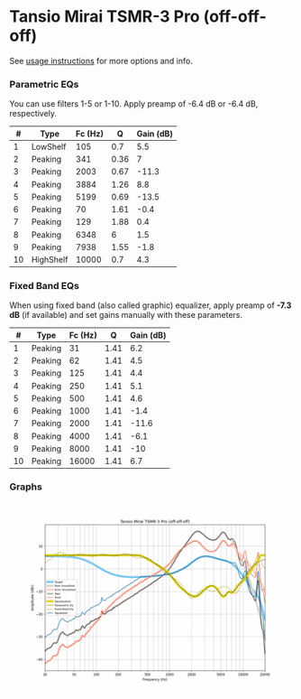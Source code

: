 # Tansio Mirai TSMR-3 Pro (off-off-off)
See [usage instructions](https://github.com/jaakkopasanen/AutoEq#usage) for more options and info.

### Parametric EQs
You can use filters 1-5 or 1-10. Apply preamp of -6.4 dB or -6.4 dB, respectively.

|   # | Type      |   Fc (Hz) |    Q |   Gain (dB) |
|-----|-----------|-----------|------|-------------|
|   1 | LowShelf  |       105 | 0.7  |         5.5 |
|   2 | Peaking   |       341 | 0.36 |         7   |
|   3 | Peaking   |      2003 | 0.67 |       -11.3 |
|   4 | Peaking   |      3884 | 1.26 |         8.8 |
|   5 | Peaking   |      5199 | 0.69 |       -13.5 |
|   6 | Peaking   |        70 | 1.61 |        -0.4 |
|   7 | Peaking   |       129 | 1.88 |         0.4 |
|   8 | Peaking   |      6348 | 6    |         1.5 |
|   9 | Peaking   |      7938 | 1.55 |        -1.8 |
|  10 | HighShelf |     10000 | 0.7  |         4.3 |

### Fixed Band EQs
When using fixed band (also called graphic) equalizer, apply preamp of **-7.3 dB** (if available) and set gains manually with these parameters.

|   # | Type    |   Fc (Hz) |    Q |   Gain (dB) |
|-----|---------|-----------|------|-------------|
|   1 | Peaking |        31 | 1.41 |         6.2 |
|   2 | Peaking |        62 | 1.41 |         4.5 |
|   3 | Peaking |       125 | 1.41 |         4.4 |
|   4 | Peaking |       250 | 1.41 |         5.1 |
|   5 | Peaking |       500 | 1.41 |         4.6 |
|   6 | Peaking |      1000 | 1.41 |        -1.4 |
|   7 | Peaking |      2000 | 1.41 |       -11.6 |
|   8 | Peaking |      4000 | 1.41 |        -6.1 |
|   9 | Peaking |      8000 | 1.41 |       -10   |
|  10 | Peaking |     16000 | 1.41 |         6.7 |

### Graphs
![](./Tansio%20Mirai%20TSMR-3%20Pro%20(off-off-off).png)
